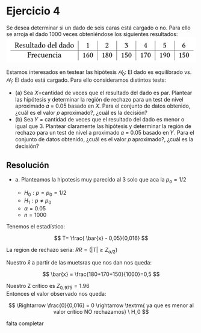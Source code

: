 # Ejercicio 4
Se desea determinar si un dado de seis caras está cargado o no. Para ello se arroja el dado 1000 veces obteniéndose los siguientes resultados:
![alt text](image.png)  

Estamos interesados en testear las hipótesis $𝐻_0$: El dado es equilibrado vs. $𝐻_1$: El dado está cargado. Para ello consideramos distintos tests: 
* (a) Sea 𝑋=cantidad de veces que el resultado del dado es par. Plantear las hipótesis y determinar la región de rechazo para un test de nivel aproximado 𝛼 = 0.05 basado en 𝑋. Para el conjunto de datos obtenido, ¿cuál es el valor 𝑝 aproximado?, ¿cuál es la decisión? 
* (b) Sea 𝑌 = cantidad de veces que el resultado del dado es menor o igual que 3. Plantear claramente las hipótesis y determinar la región de rechazo para un test de nivel a proximado 𝛼 = 0.05 basado en 𝑌. Para el conjunto de datos obtenido, ¿cuál es el valor 𝑝 aproximado?, ¿cuál es la decisión?

## Resolución
* a. Planteamos la hipotesis muy parecido al 3 solo que aca la $p_o = 1/2$

    * $H_0: p=p_0 = 1/2$
    * $H_1: p \neq p_0$
    * $\alpha = 0.05$
    * $n= 1000$

Tenemos el estadístico:  

$$
T= \frac{ \bar{x} - 0,05}{0,016}
$$  

La region de rechazo seria: $RR=(|T|\geq Z_{\alpha/2})$  

Nuestro $\bar{x}$ a partir de las muetsras que nos dan nos queda:

$$
\bar{x} = \frac{180+170+150}{1000}=0,5
$$

Nuestro Z crítico es $Z_{0,975} = 1.96$  
Entonces el valor observado nos queda:

$$
\Rightarrow \frac{0}{0,016} = 0 \rightarrow \textrm{ ya que es menor al valor crítico NO rechazamos} \ H_0
$$  

falta completar